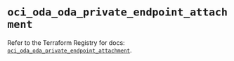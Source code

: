 # `oci_oda_oda_private_endpoint_attachment`

Refer to the Terraform Registry for docs: [`oci_oda_oda_private_endpoint_attachment`](https://registry.terraform.io/providers/oracle/oci/7.19.0/docs/resources/oda_oda_private_endpoint_attachment).
